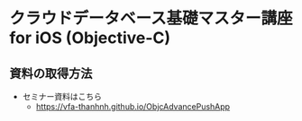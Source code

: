 # クラウドデータベース基礎マスター講座 for iOS (Objective-C)
## 資料の取得方法
* セミナー資料はこちら
  * https://vfa-thanhnh.github.io/ObjcAdvancePushApp
